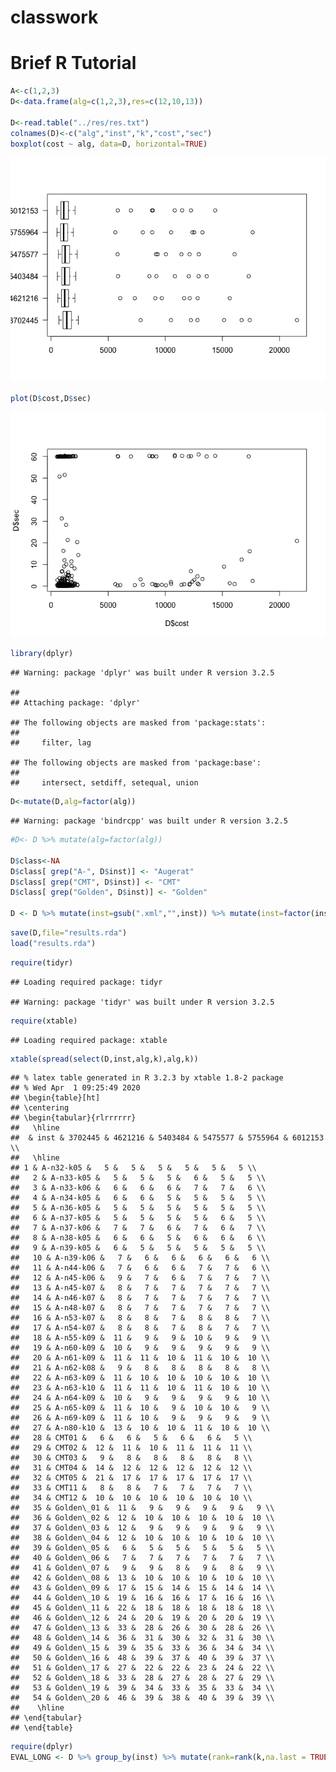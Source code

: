 classwork
================

Brief R Tutorial
================

``` r
A<-c(1,2,3)
D<-data.frame(alg=c(1,2,3),res=c(12,10,13))

D<-read.table("../res/res.txt")
colnames(D)<-c("alg","inst","k","cost","sec")
boxplot(cost ~ alg, data=D, horizontal=TRUE)
```

![](classwork_files/figure-markdown_github/basics-1.png)

``` r
plot(D$cost,D$sec)
```

![](classwork_files/figure-markdown_github/basics-2.png)

``` r
library(dplyr)
```

    ## Warning: package 'dplyr' was built under R version 3.2.5

    ## 
    ## Attaching package: 'dplyr'

    ## The following objects are masked from 'package:stats':
    ## 
    ##     filter, lag

    ## The following objects are masked from 'package:base':
    ## 
    ##     intersect, setdiff, setequal, union

``` r
D<-mutate(D,alg=factor(alg))
```

    ## Warning: package 'bindrcpp' was built under R version 3.2.5

``` r
#D<- D %>% mutate(alg=factor(alg))

D$class<-NA
D$class[ grep("A-", D$inst)] <- "Augerat"
D$class[ grep("CMT", D$inst)] <- "CMT"
D$class[ grep("Golden", D$inst)] <- "Golden"

D <- D %>% mutate(inst=gsub(".xml","",inst)) %>% mutate(inst=factor(inst))
```

``` r
save(D,file="results.rda")
load("results.rda")
```

``` r
require(tidyr)
```

    ## Loading required package: tidyr

    ## Warning: package 'tidyr' was built under R version 3.2.5

``` r
require(xtable)
```

    ## Loading required package: xtable

``` r
xtable(spread(select(D,inst,alg,k),alg,k))
```

    ## % latex table generated in R 3.2.3 by xtable 1.8-2 package
    ## % Wed Apr  1 09:25:49 2020
    ## \begin{table}[ht]
    ## \centering
    ## \begin{tabular}{rlrrrrrr}
    ##   \hline
    ##  & inst & 3702445 & 4621216 & 5403484 & 5475577 & 5755964 & 6012153 \\ 
    ##   \hline
    ## 1 & A-n32-k05 &   5 &   5 &   5 &   5 &   5 &   5 \\ 
    ##   2 & A-n33-k05 &   5 &   5 &   5 &   6 &   5 &   5 \\ 
    ##   3 & A-n33-k06 &   6 &   6 &   6 &   7 &   7 &   6 \\ 
    ##   4 & A-n34-k05 &   6 &   6 &   5 &   5 &   5 &   5 \\ 
    ##   5 & A-n36-k05 &   5 &   5 &   5 &   5 &   5 &   5 \\ 
    ##   6 & A-n37-k05 &   5 &   5 &   5 &   5 &   6 &   5 \\ 
    ##   7 & A-n37-k06 &   7 &   7 &   6 &   7 &   6 &   7 \\ 
    ##   8 & A-n38-k05 &   6 &   6 &   5 &   6 &   6 &   6 \\ 
    ##   9 & A-n39-k05 &   6 &   5 &   5 &   5 &   5 &   5 \\ 
    ##   10 & A-n39-k06 &   7 &   6 &   6 &   6 &   6 &   6 \\ 
    ##   11 & A-n44-k06 &   7 &   6 &   6 &   7 &   7 &   6 \\ 
    ##   12 & A-n45-k06 &   9 &   7 &   6 &   7 &   7 &   7 \\ 
    ##   13 & A-n45-k07 &   8 &   7 &   7 &   7 &   7 &   7 \\ 
    ##   14 & A-n46-k07 &   8 &   7 &   7 &   7 &   7 &   7 \\ 
    ##   15 & A-n48-k07 &   8 &   7 &   7 &   7 &   7 &   7 \\ 
    ##   16 & A-n53-k07 &   8 &   8 &   7 &   8 &   8 &   7 \\ 
    ##   17 & A-n54-k07 &   8 &   8 &   7 &   8 &   7 &   7 \\ 
    ##   18 & A-n55-k09 &  11 &   9 &   9 &  10 &   9 &   9 \\ 
    ##   19 & A-n60-k09 &  10 &   9 &   9 &   9 &   9 &   9 \\ 
    ##   20 & A-n61-k09 &  11 &  11 &  10 &  11 &  10 &  10 \\ 
    ##   21 & A-n62-k08 &   9 &   8 &   8 &   8 &   8 &   8 \\ 
    ##   22 & A-n63-k09 &  11 &  10 &  10 &  10 &  10 &  10 \\ 
    ##   23 & A-n63-k10 &  11 &  11 &  10 &  11 &  10 &  10 \\ 
    ##   24 & A-n64-k09 &  10 &   9 &   9 &   9 &   9 &  10 \\ 
    ##   25 & A-n65-k09 &  11 &  10 &   9 &  10 &  10 &   9 \\ 
    ##   26 & A-n69-k09 &  11 &  10 &   9 &   9 &   9 &   9 \\ 
    ##   27 & A-n80-k10 &  13 &  10 &  10 &  11 &  10 &  10 \\ 
    ##   28 & CMT01 &   6 &   6 &   5 &   6 &   6 &   5 \\ 
    ##   29 & CMT02 &  12 &  11 &  10 &  11 &  11 &  11 \\ 
    ##   30 & CMT03 &   9 &   8 &   8 &   8 &   8 &   8 \\ 
    ##   31 & CMT04 &  14 &  12 &  12 &  12 &  12 &  12 \\ 
    ##   32 & CMT05 &  21 &  17 &  17 &  17 &  17 &  17 \\ 
    ##   33 & CMT11 &   8 &   8 &   7 &   7 &   7 &   7 \\ 
    ##   34 & CMT12 &  10 &  10 &  10 &  10 &  10 &  10 \\ 
    ##   35 & Golden\_01 &  11 &   9 &   9 &   9 &   9 &   9 \\ 
    ##   36 & Golden\_02 &  12 &  10 &  10 &  10 &  10 &  10 \\ 
    ##   37 & Golden\_03 &  12 &   9 &   9 &   9 &   9 &   9 \\ 
    ##   38 & Golden\_04 &  12 &  10 &  10 &  10 &  10 &  10 \\ 
    ##   39 & Golden\_05 &   6 &   5 &   5 &   5 &   5 &   5 \\ 
    ##   40 & Golden\_06 &   7 &   7 &   7 &   7 &   7 &   7 \\ 
    ##   41 & Golden\_07 &   9 &   9 &   8 &   9 &   8 &   9 \\ 
    ##   42 & Golden\_08 &  13 &  10 &  10 &  10 &  10 &  10 \\ 
    ##   43 & Golden\_09 &  17 &  15 &  14 &  15 &  14 &  14 \\ 
    ##   44 & Golden\_10 &  19 &  16 &  16 &  17 &  16 &  16 \\ 
    ##   45 & Golden\_11 &  22 &  18 &  18 &  18 &  18 &  18 \\ 
    ##   46 & Golden\_12 &  24 &  20 &  19 &  20 &  20 &  19 \\ 
    ##   47 & Golden\_13 &  33 &  28 &  26 &  30 &  28 &  26 \\ 
    ##   48 & Golden\_14 &  36 &  31 &  30 &  32 &  31 &  30 \\ 
    ##   49 & Golden\_15 &  39 &  35 &  33 &  36 &  34 &  34 \\ 
    ##   50 & Golden\_16 &  48 &  39 &  37 &  40 &  39 &  37 \\ 
    ##   51 & Golden\_17 &  27 &  22 &  22 &  23 &  24 &  22 \\ 
    ##   52 & Golden\_18 &  33 &  28 &  27 &  28 &  27 &  29 \\ 
    ##   53 & Golden\_19 &  39 &  34 &  33 &  35 &  33 &  34 \\ 
    ##   54 & Golden\_20 &  46 &  39 &  38 &  40 &  39 &  39 \\ 
    ##    \hline
    ## \end{tabular}
    ## \end{table}

``` r
require(dplyr)
EVAL_LONG <- D %>% group_by(inst) %>% mutate(rank=rank(k,na.last = TRUE)) %>% ungroup()
```
